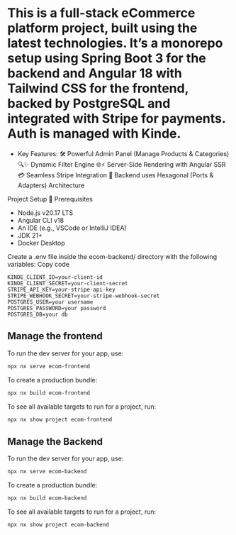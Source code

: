 # This is a full-stack eCommerce platform project, built using the latest technologies. It’s a monorepo setup using Spring Boot 3 for the backend and Angular 18 with Tailwind CSS for the frontend, backed by PostgreSQL and integrated with Stripe for payments. Auth is managed with Kinde.


- Key Features:
🛠️ Powerful Admin Panel (Manage Products & Categories)
🔍✨ Dynamic Filter Engine
🌐⚡ Server-Side Rendering with Angular SSR
💳 Seamless Stripe Integration
🧱 Backend uses Hexagonal (Ports & Adapters) Architecture

Project Setup
🔧 Prerequisites
 - Node.js v20.17 LTS
 - Angular CLI v18
 - An IDE (e.g., VSCode or IntelliJ IDEA)
 - JDK 21+
 - Docker Desktop

Create a .env file inside the ecom-backend/ directory with the following variables:
Copy code

````
KINDE_CLIENT_ID=your-client-id
KINDE_CLIENT_SECRET=your-client-secret
STRIPE_API_KEY=your-stripe-api-key
STRIPE_WEBHOOK_SECRET=your-stripe-webhook-secret
POSTGRES_USER=your username
POSTGRES_PASSWORD=your password
POSTGRES_DB=your db
````

## Manage the frontend

To run the dev server for your app, use:

```sh
npx nx serve ecom-frontend
```

To create a production bundle:

```sh
npx nx build ecom-frontend
```

To see all available targets to run for a project, run:

```sh
npx nx show project ecom-frontend
```

## Manage the Backend

To run the dev server for your app, use:

```sh
npx nx serve ecom-backend
```

To create a production bundle:

```sh
npx nx build ecom-backend
```

To see all available targets to run for a project, run:

```sh
npx nx show project ecom-backend
```
